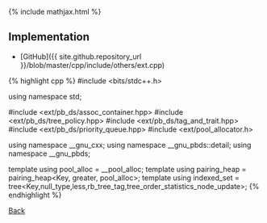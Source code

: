 {% include mathjax.html %}



## Implementation

- [GitHub]({{ site.github.repository_url }}/blob/master/cpp/include/others/ext.cpp)

{% highlight cpp %}
#include <bits/stdc++.h>

using namespace std;

#include <ext/pb_ds/assoc_container.hpp>
#include <ext/pb_ds/tree_policy.hpp>
#include <ext/pb_ds/tag_and_trait.hpp>
#include <ext/pb_ds/priority_queue.hpp>
#include <ext/pool_allocator.h>

using namespace __gnu_cxx;
using namespace __gnu_pbds::detail;
using namespace __gnu_pbds;

template<typename Key>
using pool_alloc = __pool_alloc<Key>;
template<typename Key>
using pairing_heap = pairing_heap<Key, greater<Key>, pool_alloc<Key>>;
template<typename Key>
using indexed_set = tree<Key,null_type,less<Key>,rb_tree_tag,tree_order_statistics_node_update>;
{% endhighlight %}

[Back](../..)
